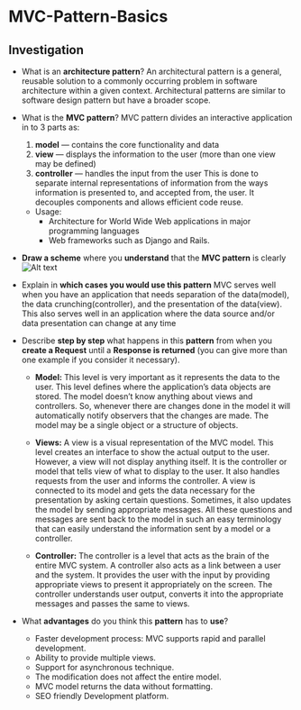 # MVC-Pattern-Basics

## Investigation

- What is an **architecture pattern**?
  An architectural pattern is a general, reusable solution to a commonly occurring problem in software architecture within a given context. Architectural patterns are similar to software design pattern but have a broader scope.

- What is the **MVC pattern**?
  MVC pattern divides an interactive application in to 3 parts as:
    1. **model** — contains the core functionality and data
    2. **view** — displays the information to the user (more than one view may be defined)
    3. **controller** — handles the input from the user
  This is done to separate internal representations of information from the ways information is presented to, and accepted from, the user. It decouples components and allows efficient code reuse.
  - Usage:
    - Architecture for World Wide Web applications in major programming languages
    - Web frameworks such as Django and Rails.

- **Draw a scheme** where you **understand** that the **MVC pattern** is clearly
  ![Alt text](assets/imgth/mvc_scheme.png?raw=true "MVC scheme")

- Explain in **which cases you would use this pattern**
  MVC serves well when you have an application that needs separation of the data(model), the data crunching(controller), and the presentation of the data(view). This also serves well in an application where the data source and/or data presentation can change at any time

- Describe **step by step** what happens in this **pattern** from when you **create a Request** until a **Response is returned** (you can give more than one example if you consider it necessary).
  - **Model:**
      This level is very important as it represents the data to the user. This level defines where the application’s data objects are stored. The model doesn’t know anything about views and controllers. So, whenever there are changes done in the model it will automatically notify observers that the changes are made. The model may be a single object or a structure of objects.

  - **Views:**
    A view is a visual representation of the MVC model. This level creates an interface to show the actual output to the user. However, a view will not display anything itself. It is the controller or model that tells view of what to display to the user. It also handles requests from the user and informs the controller. A view is connected to its model and gets the data necessary for the presentation by asking certain questions. Sometimes, it also updates the model by sending appropriate messages. All these questions and messages are sent back to the model in such an easy terminology that can easily understand the information sent by a model or a controller.

  - **Controller:**
    The controller is a level that acts as the brain of the entire MVC system. A controller also acts as a link between a user and the system. It provides the user with the input by providing appropriate views to present it appropriately on the screen. The controller understands user output, converts it into the appropriate messages and passes the same to views.

- What **advantages** do you think this **pattern** has to **use**?
  - Faster development process: MVC supports rapid and parallel development.
  - Ability to provide multiple views.
  - Support for asynchronous technique.
  - The modification does not affect the entire model.
  - MVC model returns the data without formatting.
  - SEO friendly Development platform.
